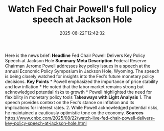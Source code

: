 ﻿---
title: "Watch Fed Chair Powell's full policy speech at Jackson Hole"
date: "2025-08-22T12:42:32"
category: "Markets"
summary: ""
slug: "watch fed chair powells full policy speech at jackson hole"
source_urls:
  - "https://www.cnbc.com/2025/08/22/watch-live-fed-chair-powell-delivers-key-policy-speech-at-jackson-hole.html"
seo:
  title: "Watch Fed Chair Powell's full policy speech at Jackson Hole | Hash n Hedge"
  description: ""
  keywords: ["news", "markets", "brief"]
---
Here is the news brief:  **Headline** Fed Chair Powell Delivers Key Policy Speech at Jackson Hole  **Summary Meta Description** Federal Reserve Chairman Jerome Powell addresses key policy issues in a speech at the annual Economic Policy Symposium in Jackson Hole, Wyoming. The speech is being closely watched for insights into the Fed's future monetary policy decisions.  **Key Points**  * Powell emphasized the importance of price stability and low inflation * He noted that the labor market remains strong but acknowledged potential risks to growth * Powell highlighted the need for flexibility in monetary policy tools  **Takeaways with Light Analysis**  1. The speech provides context on the Fed's stance on inflation and its implications for interest rates. 2. While Powell acknowledged potential risks, he maintained a cautiously optimistic tone on the economy.  **Sources** https://www.cnbc.com/2025/08/22/watch-live-fed-chair-powell-delivers-key-policy-speech-at-jackson-hole.html 
